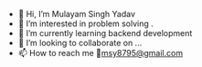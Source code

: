 - 👋 Hi, I’m Mulayam Singh Yadav
- 👀 I’m interested in problem solving .
- 🌱 I’m currently learning backend development
- 💞️ I’m looking to collaborate on ...
- 📫 How to reach me 📧msy8795@gmail.com

<!---
msy8795/msy8795 is a ✨ special ✨ repository because its `README.md` (this file) appears on your GitHub profile.
You can click the Preview link to take a look at your changes.
--->
